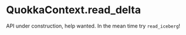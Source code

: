 # QuokkaContext.read_delta

API under construction, help wanted. In the mean time try `read_iceberg`!
